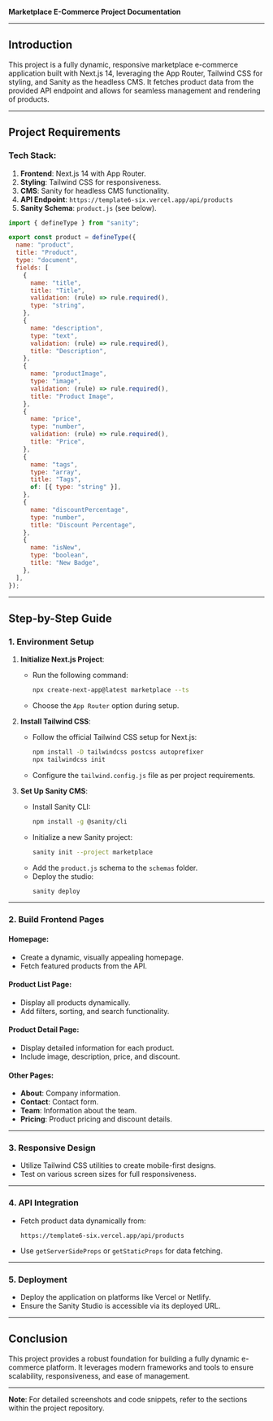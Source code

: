 **Marketplace E-Commerce Project Documentation**

---

## **Introduction**

This project is a fully dynamic, responsive marketplace e-commerce application built with Next.js 14, leveraging the App Router, Tailwind CSS for styling, and Sanity as the headless CMS. It fetches product data from the provided API endpoint and allows for seamless management and rendering of products.

---

## **Project Requirements**

### **Tech Stack**:

1. **Frontend**: Next.js 14 with App Router.
2. **Styling**: Tailwind CSS for responsiveness.
3. **CMS**: Sanity for headless CMS functionality.
4. **API Endpoint**: `https://template6-six.vercel.app/api/products`
5. **Sanity Schema**: `product.js` (see below).

```javascript
import { defineType } from "sanity";

export const product = defineType({
  name: "product",
  title: "Product",
  type: "document",
  fields: [
    {
      name: "title",
      title: "Title",
      validation: (rule) => rule.required(),
      type: "string",
    },
    {
      name: "description",
      type: "text",
      validation: (rule) => rule.required(),
      title: "Description",
    },
    {
      name: "productImage",
      type: "image",
      validation: (rule) => rule.required(),
      title: "Product Image",
    },
    {
      name: "price",
      type: "number",
      validation: (rule) => rule.required(),
      title: "Price",
    },
    {
      name: "tags",
      type: "array",
      title: "Tags",
      of: [{ type: "string" }],
    },
    {
      name: "discountPercentage",
      type: "number",
      title: "Discount Percentage",
    },
    {
      name: "isNew",
      type: "boolean",
      title: "New Badge",
    },
  ],
});
```

---

## **Step-by-Step Guide**

### **1. Environment Setup**

1. **Initialize Next.js Project**:

   - Run the following command:
     ```bash
     npx create-next-app@latest marketplace --ts
     ```
   - Choose the `App Router` option during setup.

2. **Install Tailwind CSS**:

   - Follow the official Tailwind CSS setup for Next.js:
     ```bash
     npm install -D tailwindcss postcss autoprefixer
     npx tailwindcss init
     ```
   - Configure the `tailwind.config.js` file as per project requirements.

3. **Set Up Sanity CMS**:
   - Install Sanity CLI:
     ```bash
     npm install -g @sanity/cli
     ```
   - Initialize a new Sanity project:
     ```bash
     sanity init --project marketplace
     ```
   - Add the `product.js` schema to the `schemas` folder.
   - Deploy the studio:
     ```bash
     sanity deploy
     ```

---

### **2. Build Frontend Pages**

#### **Homepage**:

- Create a dynamic, visually appealing homepage.
- Fetch featured products from the API.

#### **Product List Page**:

- Display all products dynamically.
- Add filters, sorting, and search functionality.

#### **Product Detail Page**:

- Display detailed information for each product.
- Include image, description, price, and discount.

#### **Other Pages**:

- **About**: Company information.
- **Contact**: Contact form.
- **Team**: Information about the team.
- **Pricing**: Product pricing and discount details.

---

### **3. Responsive Design**

- Utilize Tailwind CSS utilities to create mobile-first designs.
- Test on various screen sizes for full responsiveness.

---

### **4. API Integration**

- Fetch product data dynamically from:
  ```
  https://template6-six.vercel.app/api/products
  ```
- Use `getServerSideProps` or `getStaticProps` for data fetching.

---

### **5. Deployment**

- Deploy the application on platforms like Vercel or Netlify.
- Ensure the Sanity Studio is accessible via its deployed URL.

---

## **Conclusion**

This project provides a robust foundation for building a fully dynamic e-commerce platform. It leverages modern frameworks and tools to ensure scalability, responsiveness, and ease of management.

---

**Note**: For detailed screenshots and code snippets, refer to the sections within the project repository.
